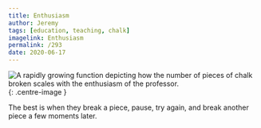 ```yaml
---
title: Enthusiasm
author: Jeremy
tags: [education, teaching, chalk]
imagelink: Enthusiasm
permalink: /293
date: 2020-06-17
---
```


![A rapidly growing function depicting how the number of pieces of chalk broken scales with the enthusiasm of the professor.](https://res.cloudinary.com/dh3hm8pb7/image/upload/c_scale,q_auto:best/v1535842782/Handwaving/Published/Enthusiasm.png){: .centre-image }

The best is when they break a piece, pause, try again, and break another piece a few moments later.
